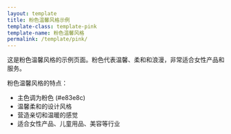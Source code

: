 ```yaml
---
layout: template
title: 粉色温馨风格示例
template-class: template-pink
template-name: 粉色温馨风格
permalink: /template/pink/
---
```


<p>这是粉色温馨风格的示例页面。粉色代表温馨、柔和和浪漫，非常适合女性产品和服务。</p>

<p>粉色温馨风格的特点：</p>
<ul>
  <li>主色调为粉色 (#e83e8c)</li>
  <li>温馨柔和的设计风格</li>
  <li>营造亲切和温暖的感觉</li>
  <li>适合女性产品、儿童用品、美容等行业</li>
</ul>